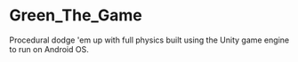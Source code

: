 # Green_The_Game
Procedural dodge 'em up with full physics built using the Unity game engine to run on Android OS.
